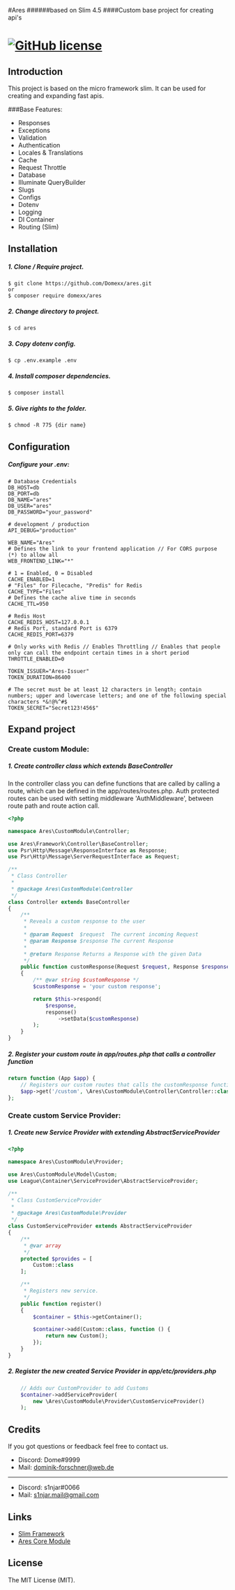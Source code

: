 #Ares
######based on Slim 4.5
####Custom base project for creating api's

[![GitHub license](https://img.shields.io/github/license/Naereen/StrapDown.js.svg)](https://github.com/Domexx/aresd/blob/master/LICENSE)
==========================

## Introduction
This project is based on the micro framework slim.
It can be used for creating and expanding fast apis.

###Base Features:
- Responses
- Exceptions
- Validation
- Authentication
- Locales & Translations
- Cache
- Request Throttle
- Database
- Illuminate QueryBuilder
- Slugs
- Configs
- Dotenv
- Logging
- DI Container
- Routing (Slim)

## Installation

##### 1. Clone / Require project. 
```console
$ git clone https://github.com/Domexx/ares.git
or
$ composer require domexx/ares
```
##### 2. Change directory to project.
```console
$ cd ares
```
##### 3. Copy dotenv config.
```console
$ cp .env.example .env 
```
##### 4. Install composer dependencies.
```console
$ composer install 
```
##### 5. Give rights to the folder.
```console
$ chmod -R 775 {dir name} 
```

## Configuration
##### Configure your .env:

```text
# Database Credentials
DB_HOST=db
DB_PORT=db
DB_NAME="ares"
DB_USER="ares"
DB_PASSWORD="your_password"

# development / production
API_DEBUG="production"

WEB_NAME="Ares"
# Defines the link to your frontend application // For CORS purpose (*) to allow all
WEB_FRONTEND_LINK="*"

# 1 = Enabled, 0 = Disabled
CACHE_ENABLED=1
# "Files" for Filecache, "Predis" for Redis
CACHE_TYPE="Files"
# Defines the cache alive time in seconds
CACHE_TTL=950

# Redis Host
CACHE_REDIS_HOST=127.0.0.1
# Redis Port, standard Port is 6379
CACHE_REDIS_PORT=6379

# Only works with Redis // Enables Throttling // Enables that people only can call the endpoint certain times in a short period
THROTTLE_ENABLED=0

TOKEN_ISSUER="Ares-Issuer"
TOKEN_DURATION=86400

# The secret must be at least 12 characters in length; contain numbers; upper and lowercase letters; and one of the following special characters *&!@%^#$
TOKEN_SECRET="Secret123!456$"
```

## Expand project

### Create custom Module:

##### 1. Create controller class which extends BaseController
In the controller class you can define functions that are called by calling a route,
which can be defined in the app/routes/routes.php.
Auth protected routes can be used with setting middleware 'AuthMiddleware',
between route path and route action call.
 
```php
<?php

namespace Ares\CustomModule\Controller;

use Ares\Framework\Controller\BaseController;
use Psr\Http\Message\ResponseInterface as Response;
use Psr\Http\Message\ServerRequestInterface as Request;

/**
 * Class Controller
 *
 * @package Ares\CustomModule\Controller
 */
class Controller extends BaseController
{
    /**
     * Reveals a custom response to the user
     *
     * @param Request  $request  The current incoming Request
     * @param Response $response The current Response
     *
     * @return Response Returns a Response with the given Data
     */
    public function customResponse(Request $request, Response $response): Response
    {
        /** @var string $customResponse */
        $customResponse = 'your custom response';

        return $this->respond(
            $response,
            response()
                ->setData($customResponse)
        );
    }
}
```

##### 2. Register your custom route in app/routes.php that calls a controller function
```php
return function (App $app) {
    // Registers our custom routes that calls the customResponse function in our custom controller
    $app->get('/custom', \Ares\CustomModule\Controller\Controller::class . ':customResponse');
};
```

### Create custom Service Provider:

##### 1. Create new Service Provider with extending AbstractServiceProvider
```php
<?php

namespace Ares\CustomModule\Provider;

use Ares\CustomModule\Model\Custom;
use League\Container\ServiceProvider\AbstractServiceProvider;

/**
 * Class CustomServiceProvider
 *
 * @package Ares\CustomModule\Provider
 */
class CustomServiceProvider extends AbstractServiceProvider
{
    /**
     * @var array
     */
    protected $provides = [
        Custom::class
    ];

    /**
     * Registers new service.
     */
    public function register()
    {
        $container = $this->getContainer();

        $container->add(Custom::class, function () {
            return new Custom();
        });
    }
}
```

##### 2. Register the new created Service Provider in app/etc/providers.php
```php
    // Adds our CustomProvider to add Customs
    $container->addServiceProvider(
        new \Ares\CustomModule\Provider\CustomServiceProvider()
    );
```

## Credits
If you got questions or feedback feel free to contact us.

- Discord: Dome#9999
- Mail: dominik-forschner@web.de
----------------------------------
- Discord: s1njar#0066
- Mail: s1njar.mail@gmail.com

## Links

- [Slim Framework](https://www.slimframework.com/)
- [Ares Core Module](https://github.com/Domexx/Ares-Core.git)

## License

The MIT License (MIT).
